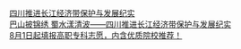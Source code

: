   
[四川推进长江经济带保护与发展纪实](http://www.dianyue.me/archives/399/ndqqvqf7jz8rol2m/)  
[巴山披锦绣 蜀水漾清波——四川推进长江经济带保护与发展纪实](http://www.dianyue.me/archives/138/dy8oowir680tlc35/)  
[8月1日起填报高职专科志愿，内含优质院校推荐！](http://www.dianyue.me/archives/517/2vgvjmqw2395qr0d/)